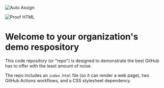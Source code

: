 ![Auto Assign](https://github.com/2nd-PARD-iOS-PART/demo-repository/actions/workflows/auto-assign.yml/badge.svg)

![Proof HTML](https://github.com/2nd-PARD-iOS-PART/demo-repository/actions/workflows/proof-html.yml/badge.svg)

# Welcome to your organization's demo respository
This code repository (or "repo") is designed to demonstrate the best GitHub has to offer with the least amount of noise.

The repo includes an `index.html` file (so it can render a web page), two GitHub Actions workflows, and a CSS stylesheet dependency.

